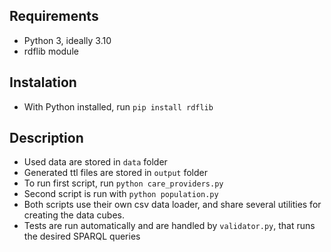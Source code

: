<!-- Add system requirements as python 3.10 and rdflib, csv packages -->
## Requirements
- Python 3, ideally 3.10
- rdflib module

## Instalation
- With Python installed, run `pip install rdflib`

## Description
- Used data are stored in `data` folder
- Generated ttl files are stored in `output` folder
- To run first script, run `python care_providers.py`
- Second script is run with `python population.py`
- Both scripts use their own csv data loader, and share several utilities for creating the data cubes.
- Tests are run automatically and are handled by `validator.py`, that runs the desired SPARQL queries  